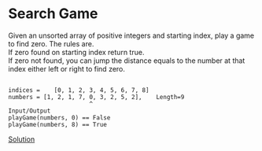 # Search Game


Given an unsorted array of positive integers and starting index, play a game to find zero.
The rules are.  
If zero found on starting index return true.  
If zero not found, you can jump the distance equals to the number at that index either left or right to find zero.  
``` 

indices =    [0, 1, 2, 3, 4, 5, 6, 7, 8]
numbers = [1, 2, 1, 7, 0, 3, 2, 5, 2],    Length=9
                       ^       
Input/Output
playGame(numbers, 0) == False
playGame(numbers, 8) == True
```

[Solution](./src/Main.java)